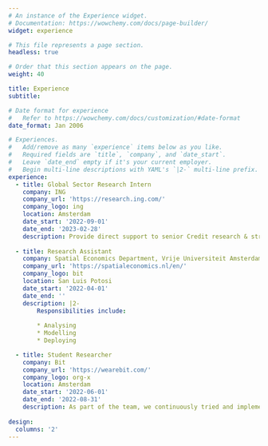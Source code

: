 ```yaml
---
# An instance of the Experience widget.
# Documentation: https://wowchemy.com/docs/page-builder/
widget: experience

# This file represents a page section.
headless: true

# Order that this section appears on the page.
weight: 40

title: Experience
subtitle:

# Date format for experience
#   Refer to https://wowchemy.com/docs/customization/#date-format
date_format: Jan 2006

# Experiences.
#   Add/remove as many `experience` items below as you like.
#   Required fields are `title`, `company`, and `date_start`.
#   Leave `date_end` empty if it's your current employer.
#   Begin multi-line descriptions with YAML's `|2-` multi-line prefix.
experience:
  - title: Global Sector Research Intern
    company: ING
    company_url: 'https://research.ing.com/'
    company_logo: ing
    location: Amsterdam
    date_start: '2022-09-01'
    date_end: '2023-02-28'
    description: Provide direct support to senior Credit research & strategy colleagues with the aim to constantly improve the product range, investor presentations, and run quantitative tasks.
    
  - title: Research Assistant
    company: Spatial Economics Department, Vrije Universiteit Amsterdam
    company_url: 'https://spatialeconomics.nl/en/'
    company_logo: bit
    location: San Luis Potosi
    date_start: '2022-04-01'
    date_end: ''
    description: |2-
        Responsibilities include:
        
        * Analysing
        * Modelling
        * Deploying

  - title: Student Researcher
    company: Bit
    company_url: 'https://wearebit.com/'
    company_logo: org-x
    location: Amsterdam
    date_start: '2022-06-01'
    date_end: '2022-08-31'
    description: As part of the team, we continuously tried and implement the newest technologies out there. In my projects, I worked with deep neural networks, NLP and speech recognition.
    
design:
  columns: '2'
---
```

